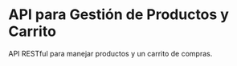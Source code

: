 # API para Gestión de Productos y Carrito

API RESTful para manejar productos y un carrito de compras.
